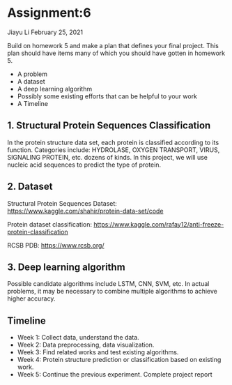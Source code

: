 # Assignment:6 

Jiayu Li February 25, 2021

Build on homework 5 and make a plan that defines your final project. This plan should have items many of which you should have gotten in homework 5.
* A problem
* A dataset
* A deep learning algorithm
* Possibly some existing efforts that can be helpful to your work
* A Timeline


## 1. Structural Protein Sequences Classification
In the protein structure data set, each protein is classified according to its function. Categories include: HYDROLASE, OXYGEN TRANSPORT, VIRUS, SIGNALING PROTEIN, etc. dozens of kinds. In this project, we will use nucleic acid sequences to predict the type of protein.

## 2. Dataset
Structural Protein Sequences Dataset: https://www.kaggle.com/shahir/protein-data-set/code

Protein dataset classification: https://www.kaggle.com/rafay12/anti-freeze-protein-classification

RCSB PDB: https://www.rcsb.org/

## 3. Deep learning algorithm
Possible candidate algorithms include LSTM, CNN, SVM, etc. In actual problems, it may be necessary to combine multiple algorithms to achieve higher accuracy.


## Timeline
* Week 1: Collect data, understand the data.
* Week 2: Data preprocessing, data visualization.
* Week 3: Find related works and test existing algorithms.
* Week 4: Protein structure prediction or classification based on existing work.
* Week 5: Continue the previous experiment. Complete project report
